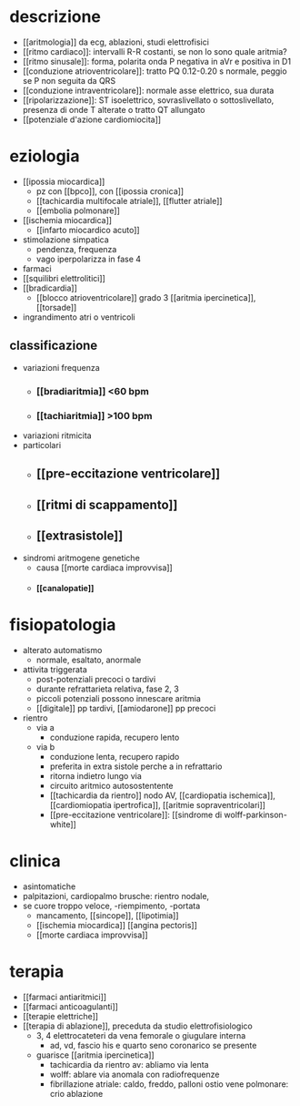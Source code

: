 # descrizione
- [[aritmologia]] da ecg, ablazioni, studi elettrofisici
- [[ritmo cardiaco]]: intervalli R-R costanti, se non lo sono quale aritmia?
- [[ritmo sinusale]]: forma, polarita onda P negativa in aVr e positiva in D1
- [[conduzione atrioventricolare]]: tratto PQ 0.12-0.20 s normale, peggio se P non seguita da QRS
- [[conduzione intraventricolare]]: normale asse elettrico, sua durata
- [[ripolarizzazione]]: ST isoelettrico, sovraslivellato o sottoslivellato, presenza di onde T alterate o tratto QT allungato
- [[potenziale d'azione cardiomiocita]]

# eziologia
- [[ipossia miocardica]]
	- pz con [[bpco]], con [[ipossia cronica]]
	- [[tachicardia multifocale atriale]], [[flutter atriale]]
	- [[embolia polmonare]]
- [[ischemia miocardica]]
	- [[infarto miocardico acuto]]
- stimolazione simpatica
	- pendenza, frequenza
	- vago iperpolarizza in fase 4
- farmaci
- [[squilibri elettrolitici]]
- [[bradicardia]]
	- [[blocco atrioventricolare]] grado 3 [[aritmia ipercinetica]], [[torsade]]
- ingrandimento atri o ventricoli
## classificazione
- variazioni frequenza
	- ### [[bradiaritmia]] <60 bpm
	- ### [[tachiaritmia]] >100 bpm
- variazioni ritmicita
- particolari
	- ## [[pre-eccitazione ventricolare]]
	- ## [[ritmi di scappamento]]
	- ## [[extrasistole]]
- sindromi aritmogene genetiche
	- causa [[morte cardiaca improvvisa]]
	- #### [[canalopatie]]

# fisiopatologia
- alterato automatismo
	- normale, esaltato, anormale
- attivita triggerata
	- post-potenziali precoci o tardivi
	- durante refrattarieta relativa, fase 2, 3
	- piccoli potenziali possono innescare aritmia
	- [[digitale]] pp tardivi, [[amiodarone]] pp precoci
- rientro
	- via a
		- conduzione rapida, recupero lento
	- via b
		- conduzione lenta, recupero rapido
		- preferita in extra sistole perche a in refrattario
		- ritorna indietro lungo via
		- circuito aritmico autosostentente
		- [[tachicardia da rientro]] nodo AV, [[cardiopatia ischemica]], [[cardiomiopatia ipertrofica]], [[aritmie sopraventricolari]]
		- [[pre-eccitazione ventricolare]]: [[sindrome di wolff-parkinson-white]]

# clinica
- asintomatiche
- palpitazioni, cardiopalmo brusche: rientro nodale, 
- se cuore troppo veloce, -riempimento, -portata
	- mancamento, [[sincope]], [[lipotimia]]
	- [[ischemia miocardica]] [[angina pectoris]]
	- [[morte cardiaca improvvisa]]

# terapia
- [[farmaci antiaritmici]]
- [[farmaci anticoagulanti]]
- [[terapie elettriche]]
- [[terapia di ablazione]], preceduta da studio elettrofisiologico
	- 3, 4 elettrocateteri da vena femorale o giugulare interna
		- ad, vd, fascio his e quarto seno coronarico se presente
	- guarisce [[aritmia ipercinetica]]
		- tachicardia da rientro av: abliamo via lenta
		- wolff: ablare via anomala con radiofrequenze
		- fibrillazione atriale: caldo, freddo, palloni ostio vene polmonare: crio ablazione